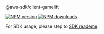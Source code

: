@aws-sdk/client-gamelift

[![NPM version](https://img.shields.io/npm/v/@aws-sdk/client-gamelift/preview.svg)](https://www.npmjs.com/package/@aws-sdk/client-gamelift)
[![NPM downloads](https://img.shields.io/npm/dm/@aws-sdk/client-gamelift.svg)](https://www.npmjs.com/package/@aws-sdk/client-gamelift)

For SDK usage, please step to [SDK reademe](https://github.com/aws/aws-sdk-js-v3).
